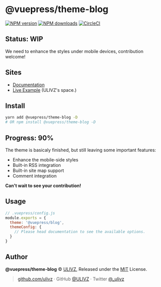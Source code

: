 # @vuepress/theme-blog

[![NPM version](https://badgen.net/npm/v/@vuepress/theme-blog)](https://npmjs.com/package/@vuepress/theme-blog) [![NPM downloads](https://badgen.net/npm/dm/@vuepress/theme-blog)](https://npmjs.com/package/@vuepress/theme-blog) [![CircleCI](https://badgen.net/circleci/github/ulivz/@vuepress/theme-blog/master)](https://circleci.com/gh/ulivz/@vuepress/theme-blog/tree/master)

## Status: WIP

We need to enhance the styles under mobile devices, contribution welcome!
 
## Sites

- [Documentation](https://vuepress-theme-blog.ulivz.com)
- [Live Example](https://ulivz.com) (ULIVZ's space.)



## Install

```bash
yarn add @vuepress/theme-blog -D
# OR npm install @vuepress/theme-blog -D
```

## Progress: 90%

The theme is basicaly finished, but still leaving some important features:

- Enhance the mobile-side styles
- Built-in RSS integration
- Built-in site map support
- Comment integration

**Can't wait to see your contribution!**


## Usage

```js
// .vuepress/config.js
module.exports = {
  theme: '@vuepress/blog',
  themeConfig: {
    // Please head documentation to see the available options.
  }
}
```

## Author

**@vuepress/theme-blog** © [ULIVZ](https://github.com/ulivz), Released under the [MIT](./LICENSE) License.<br>

> [github.com/ulivz](https://github.com/ulivz) · GitHub [@ULIVZ](https://github.com/ulivz) · Twitter [@_ulivz](https://twitter.com/_ulivz)


